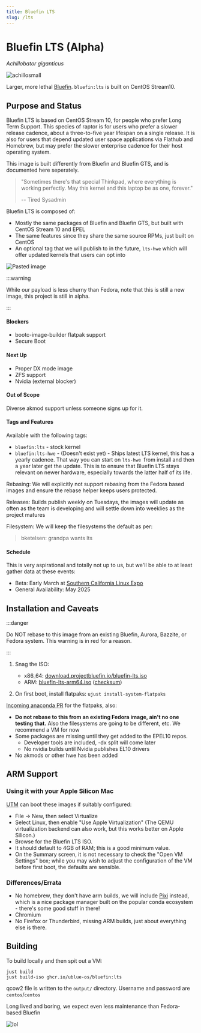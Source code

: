 ```yaml
---
title: Bluefin LTS
slug: /lts
---
```


# Bluefin LTS (Alpha)
*Achillobator giganticus*

![achillosmall](https://github.com/user-attachments/assets/b6945e80-34e4-44bb-8518-91ad31fed56d)


Larger, more lethal [Bluefin](https://projectbluefin.io). `bluefin:lts` is built on CentOS Stream10.

## Purpose and Status

Bluefin LTS is based on CentOS Stream 10, for people who prefer Long Term Support. 
This species of raptor is for users who prefer a slower release cadence, about a three-to-five year lifespan on a single release.
It is also for users that depend updated user space applications via Flathub and Homebrew, but may prefer the slower enterprise cadence for their host operating system.

This image is built differently from Bluefin and Bluefin GTS, and is documented here seperately.

> "Sometimes there's that special Thinkpad, where everything is working perfectly. May this kernel and this laptop be as one, forever." 
>
> -- Tired Sysadmin

Bluefin LTS is composed of:

- Mostly the same packages of Bluefin and Bluefin GTS, but built with CentOS Stream 10 and EPEL
- The same features since they share the same source RPMs, just built on CentOS
- An optional tag that we will publish to in the future, `lts-hwe` which will offer updated kernels that users can opt into

![Pasted image](https://github.com/user-attachments/assets/3972ac0f-d37e-4e89-ae91-ff1eb76eabeb)


:::warning

While our payload is less churny than Fedora, note that this is still a new image, this project is still in alpha.

:::

#### Blockers

- bootc-image-builder flatpak support
- Secure Boot

#### Next Up 

- Proper DX mode image
- ZFS support
- Nvidia (external blocker)

#### Out of Scope

Diverse akmod support unless someone signs up for it. 

#### Tags and Features

Available with the following tags: 

- `bluefin:lts` - stock kernel
- `bluefin:lts-hwe` - (Doesn't exist yet) - Ships latest LTS kernel, this has a yearly cadence. That way you can start on `lts-hwe `from install and then a year later get the update. This is to ensure that Bluefin LTS stays relevant on newer hardware, especially towards the latter half of its life. 

Rebasing: We will explicitly not support rebasing from the Fedora based images and ensure the rebase helper keeps users protected.

Releases: Builds publish weekly on Tuesdays, the images will update as often as the team is developing and will settle down into weeklies as the project matures

Filesystem: We will keep the filesystems the default as per:

> bketelsen: grandpa wants lts

#### Schedule

This is very aspirational and totally not up to us, but we'll be able to at least gather data at these events: 

- Beta: Early March at [Southern California Linux Expo](https://www.socallinuxexpo.org/scale/22x)
- General Availability: May 2025

## Installation and Caveats

:::danger

Do NOT rebase to this image from an existing Bluefin, Aurora, Bazzite, or Fedora system. This warning is in red for a reason. 

:::

1. Snag the ISO:
   - x86_64: [download.projectbluefin.io/bluefin-lts.iso](https://download.projectbluefin.io/bluefin-lts.iso)
   - ARM: [bluefin-lts-arm64.iso](https://download.projectbluefin.io/bluefin-lts-arm64.iso) ([checksum](https://download.projectbluefin.io/bluefin-lts-arm64.iso-CHECKSUM))
   
3. On first boot, install flatpaks: `ujust install-system-flatpaks`
  
[Incoming anaconda PR](https://github.com/rhinstaller/anaconda/pull/6056) for the flatpaks, also:

- **Do not rebase to this from an existing Fedora image, ain't no one testing that.** Also the filesystems are going to be different, etc. We recommend a VM for now
- Some packages are missing until they get added to the EPEL10 repos.
  - Developer tools are included, -dx split will come later
  - No nvidia builds until Nvidia publishes EL10 drivers
- No akmods or other hwe has been added

## ARM Support

### Using it with your Apple Silicon Mac

[UTM](https://github.com/utmapp/UTM/) can boot these images if suitably configured:

*   File → New, then select Virtualize
*   Select Linux, then enable "Use Apple Virtualization" (The QEMU virtualization backend can also work, but this works better on Apple Silicon.)
*   Browse for the Bluefin LTS ISO.
*   It should default to 4GB of RAM; this is a good minimum value.
*   On the Summary screen, it is not necessary to check the "Open VM Settings" box; while you may wish to adjust the configuration of the VM before first boot, the defaults are sensible.

### Differences/Errata

- No homebrew, they don't have arm builds, we will include [Pixi](https://github.com/prefix-dev/pixi) instead, which is a nice package manager built on the popular conda ecosystem - there's some good stuff in there!
- Chromium 
- No Firefox or Thunderbird, missing ARM builds, just about everything else is there.

## Building

To build locally and then spit out a VM: 

```
just build
just build-iso ghcr.io/ublue-os/bluefin:lts
```

qcow2 file is written to the `output/` directory. Username and password are `centos`/`centos`

Long lived and boring, we expect even less maintenance than Fedora-based Bluefin

![lol](https://github.com/user-attachments/assets/2ab31618-d6be-4620-8b80-5da53f4705f3)
